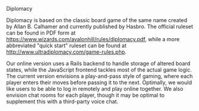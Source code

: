 Diplomacy

Diplomacy is based on the classic board game of the same name created by Allan B. Calhamer and currently published by Hasbro.  The official ruleset can be found in PDF form at https://www.wizards.com/avalonhill/rules/diplomacy.pdf, while a more abbreviated "quick start" ruleset can be found at http://www.ultradiplomacy.com/game-rules.php.

Our online version uses a Rails backend to handle storage of altered board states, while the JavaScript frontend tackles most of the actual game logic.  The current version envisions a play-and-pass style of gaming, where each player enters their moves before passing it to the next.  Optimally, we would like users to be able to log in remotely and play online together.  We also envision chat rooms for each player, though it may be optimal to supplement this with a third-party voice chat.
